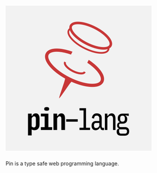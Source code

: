 ![pin-lang](https://github.com/pin-lang/pin/raw/master/assets/pin-logo.png)
=================

Pin is a type safe web programming language.
